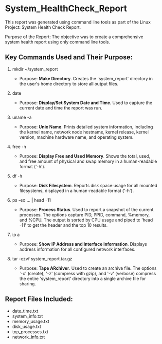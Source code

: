 # System_HealthCheck_Report

This report was generated using command line tools as part of the Linux Project: System Health Check Report.

Purpose of the Report:
The objective was to create a comprehensive system health report using only command line tools.

Key Commands Used and Their Purpose:
----------------------------------

1. mkdir ~/system_report
   - Purpose: **Make Directory**. Creates the 'system_report' directory in the user's home directory to store all output files.

2. date
   - Purpose: **Display/Set System Date and Time**. Used to capture the current date and time the report was run.

3. uname -a
   - Purpose: **Unix Name**. Prints detailed system information, including the kernel name, network node hostname, kernel release, kernel version, machine hardware name, and operating system.

4. free -h
   - Purpose: **Display Free and Used Memory**. Shows the total, used, and free amount of physical and swap memory in a human-readable format ('-h').

5. df -h
   - Purpose: **Disk Filesystem**. Reports disk space usage for all mounted filesystems, displayed in a human-readable format ('-h').

6. ps -eo ... | head -11
   - Purpose: **Process Status**. Used to report a snapshot of the current processes. The options capture PID, PPID, command, %memory, and %CPU. The output is sorted by CPU usage and piped to 'head -11' to get the header and the top 10 results.

7. ip a
   - Purpose: **Show IP Address and Interface Information**. Displays address information for all configured network interfaces.

8. tar -czvf system_report.tar.gz
   - Purpose: **Tape ARchiver**. Used to create an archive file. The options '-c' (create), '-z' (compress with gzip), and '-v' (verbose) compress the entire 'system_report' directory into a single archive file for sharing.

Report Files Included:
----------------------
- date_time.txt
- system_info.txt
- memory_usage.txt
- disk_usage.txt
- top_processes.txt
- network_info.txt
